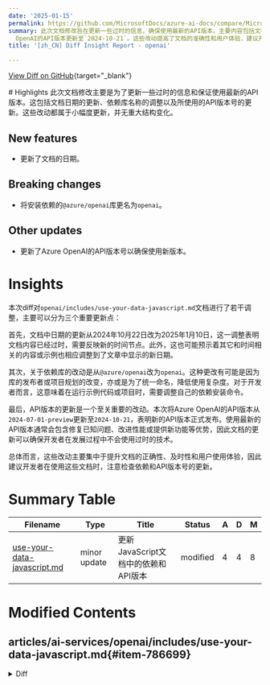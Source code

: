 ```yaml
---
date: '2025-01-15'
permalink: https://github.com/MicrosoftDocs/azure-ai-docs/compare/MicrosoftDocs:00af406...MicrosoftDocs:85d0a58
summary: 此次文档修改旨在更新一些过时的信息，确保使用最新的API版本。主要内容包括文档日期的更新、依赖库名称的调整以及API版本号的更新。这些改变都是小幅度的改动，没有重大结构变化。具体来说，文档日期更新为2025年1月10日，将依赖库名称从`@azure/openai`更改为`openai`，同时将Azure
  OpenAI的API版本更新至`2024-10-21`。这些改动提高了文档的准确性和用户体验，建议开发者关注新的依赖和API版本。
title: '[zh_CN] Diff Insight Report - openai'

---
```


[View Diff on GitHub](https://github.com/MicrosoftDocs/azure-ai-docs/compare/MicrosoftDocs:00af406...MicrosoftDocs:85d0a58){target="_blank"}

<format>
# Highlights
此次文档修改主要是为了更新一些过时的信息和保证使用最新的API版本。这包括文档日期的更新、依赖库名称的调整以及所使用的API版本号的更新。这些改动都属于小幅度更新，并无重大结构变化。

## New features
- 更新了文档的日期。

## Breaking changes
- 将安装依赖的`@azure/openai`库更名为`openai`。

## Other updates
- 更新了Azure OpenAI的API版本号以确保使用新版本。

# Insights
本次diff对`openai/includes/use-your-data-javascript.md`文档进行了若干调整，主要可以分为三个重要更新点：

首先，文档中日期的更新从2024年10月22日改为2025年1月10日，这一调整表明文档内容已经过时，需要反映新的时间节点。此外，这也可能预示着其它和时间相关的内容或示例也相应调整到了文章中显示的新日期。

其次，关于依赖库的改动是从`@azure/openai`改为`openai`。这种更改有可能是因为库的发布者或项目规划的改变，亦或是为了统一命名，降低使用复杂度。对于开发者而言，这意味着在运行示例代码或项目时，需要调整自己的依赖安装命令。

最后，API版本的更新是一个至关重要的改动。本次将Azure OpenAI的API版本从`2024-07-01-preview`更新至`2024-10-21`，表明新的API版本正式发布。使用最新的API版本通常会包含修复已知问题、改进性能或提供新功能等优势，因此文档的更新可以确保开发者在发展过程中不会使用过时的技术。

总体而言，这些改动主要集中于提升文档的正确性、及时性和用户使用体验，因此建议开发者在使用这些文档时，注意检查依赖和API版本号的更新。
</format>

# Summary Table
|  Filename  | Type |    Title    | Status | A  | D  | M  |
|------------|------|-------------|--------|----|----|----|
| [use-your-data-javascript.md](#item-786699) | minor update | 更新JavaScript文档中的依赖和API版本 | modified | 4 | 4 | 8 | 


# Modified Contents
## articles/ai-services/openai/includes/use-your-data-javascript.md{#item-786699}

<details>
<summary>Diff</summary>
````diff
@@ -5,7 +5,7 @@ author: glharper
 ms.author: glharper
 ms.service: azure-ai-openai
 ms.topic: include
-ms.date: 10/22/2024
+ms.date: 01/10/2025
 ---
 
 [!INCLUDE [Set up required variables](./use-your-data-common-variables.md)]
@@ -24,7 +24,7 @@ npm init
 Install the Azure OpenAI client and Azure Identity libraries for JavaScript with npm:
 
 ```console
-npm install @azure/openai @azure/identity
+npm install openai @azure/identity
 ```
 
 Your app's _package.json_ file will be updated with the dependencies.
@@ -51,7 +51,7 @@ Your app's _package.json_ file will be updated with the dependencies.
 
     // Required Azure OpenAI deployment name and API version
     const deploymentName = "gpt-4";
-    const apiVersion = "2024-07-01-preview";
+    const apiVersion = "2024-10-21";
     
     function getClient() {
       return new AzureOpenAI({
@@ -139,7 +139,7 @@ Your app's _package.json_ file will be updated with the dependencies.
     
     // Required Azure OpenAI deployment name and API version
     const deploymentName = "gpt-4";
-    const apiVersion = "2024-07-01-preview";
+    const apiVersion = "2024-10-21";
     
     function getClient() {
       return new AzureOpenAI({
````
</details>

### Summary

```json
{
    "modification_type": "minor update",
    "modification_title": "更新JavaScript文档中的依赖和API版本"
}
```

### Explanation
本次修改对JavaScript文档进行了小幅更新，主要内容包括以下几个方面：

1. 更新了文档中的日期，将日期从2024年10月22日更改为2025年1月10日。
2. 在安装依赖部分，将安装命令中的`@azure/openai`库名称更改为`openai`。这样做可能是为了简化依赖项或更新库名称。
3. 更新了Azure OpenAI的API版本，从`2024-07-01-preview`更改为`2024-10-21`，以确保用户使用最新的API版本以获得更好的功能和支持。

这些改动有助于提高文档的准确性和实用性，确保用户能够使用最新的信息和依赖项。


